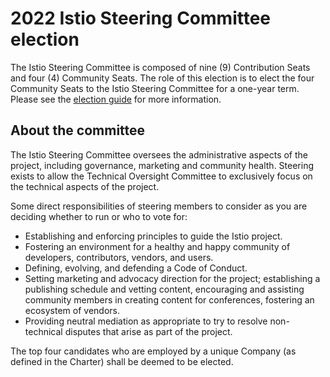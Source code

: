 # 2022 Istio Steering Committee election

The Istio Steering Committee is composed of nine (9) Contribution Seats and four (4) Community Seats. The role of this election is to elect the four Community Seats to the Istio Steering Committee for a one-year term.  Please see the [election guide](https://github.com/istio/community/tree/master/steering/elections/2022) for more information.

## About the committee

The Istio Steering Committee oversees the administrative aspects of the project, including governance, marketing and community health. Steering exists to allow the Technical Oversight Committee to exclusively focus on the technical aspects of the project.

Some direct responsibilities of steering members to consider as you are deciding whether to run or who to vote for:

- Establishing and enforcing principles to guide the Istio project.
- Fostering an environment for a healthy and happy community of developers, contributors, vendors, and users.
- Defining, evolving, and defending a Code of Conduct.
- Setting marketing and advocacy direction for the project; establishing a publishing schedule and vetting content, encouraging and assisting community members in creating content for conferences, fostering an ecosystem of vendors.
- Providing neutral mediation as appropriate to try to resolve non-technical disputes that arise as part of the project.

The top four candidates who are employed by a unique Company (as defined in the Charter) shall be deemed to be elected.

